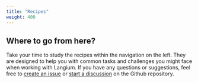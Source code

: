 ```yaml
---
title: "Recipes"
weight: 400
---
```


## Where to go from here?

Take your time to study the recipes within the navigation on the left. They are designed to help you with common tasks and challenges you might face when working with Langium. If you have any questions or suggestions, feel free to [create an issue](https://github.com/eclipse-langium/langium/issues) or [start a discussion](https://github.com/eclipse-langium/langium/discussions) on the Github repository.
